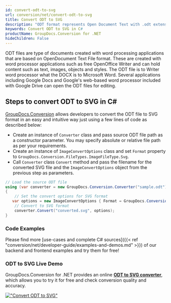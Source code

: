 ```yaml
---
id: convert-odt-to-svg
url: conversion/net/convert-odt-to-svg
title: Convert ODT to SVG
description: "ODT format represents Open Document Text with .odt extension. Learn how to convert ODT to SVG file programmatically in C# language using GroupDocs.Conversion for .NET library."
keywords: Convert ODT to SVG in C#
productName: GroupDocs.Conversion for .NET
hideChildren: False
---
```


ODT files are type of documents created with word processing applications that are based on OpenDocument Text File format. These are created with word processor applications such as free OpenOffice Writer and can hold content such as text, images, objects and styles. The ODT file is to Writer word processor what the DOCX is to Microsoft Word. Several applications including Google Docs and Google's web-based word processor included with Google Drive can open the ODT files for editing.

## Steps to convert ODT to SVG in C#

[GroupDocs.Conversion](https://products.groupdocs.com/conversion/net) allows developers to convert the ODT file to SVG format in an easy and intuitive way just using a few lines of code as described below:

* Create an instance of `Converter` class and pass source ODT file path as a constructor parameter. You may specify absolute or relative file path as per your requirements. 
* Create an instance of `ImageConvertOptions` class and set `Format` property to `GroupDocs.Conversion.FileTypes.ImageFileType.Svg`.
* Call `Converter` class `Convert` method and pass the filename for the converted SVG file and the `ImageConvertOptions` object from the previous step as parameters.

```csharp
// Load the source ODT file
using (var converter = new GroupDocs.Conversion.Converter("sample.odt"))
{
    // Set the convert options for SVG format
   var options = new ImageConvertOptions { Format = GroupDocs.Conversion.FileTypes.ImageFileType.Svg };
    // Convert to SVG format
    converter.Convert("converted.svg", options);
}
```

### Code Examples

Please find more [use-cases and complete C# sources]({{< ref "conversion/net/developer-guide/examples-and-demos.md" >}}) of our backend and frontend examples and try them for free!

### ODT to SVG Live Demo

GroupDocs.Conversion for .NET provides an online [**ODT to SVG converter**](https://products.groupdocs.app/conversion/odt-to-svg), which allows you to try it for free and check conversion quality and accuracy.

[!["Convert ODT to SVG"](conversion/net/images/convert-to-svg/convert-odt-to-svg.png)](https://products.groupdocs.app/conversion/odt-to-svg)